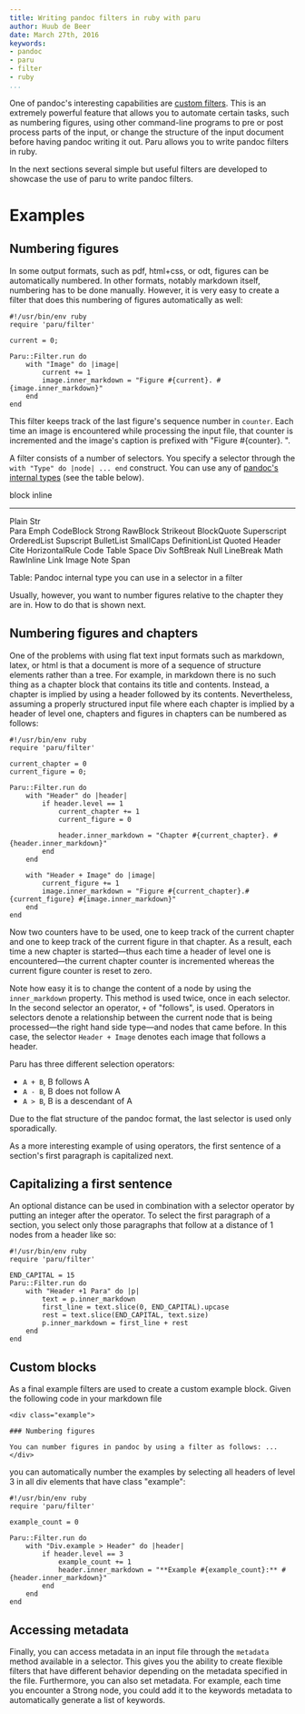 ```yaml
---
title: Writing pandoc filters in ruby with paru
author: Huub de Beer
date: March 27th, 2016
keywords:
- pandoc
- paru
- filter
- ruby
...
```


One of pandoc's interesting capabilities are [custom
filters](http://pandoc.org/scripting.html). This is an extremely powerful
feature that allows you to automate certain tasks, such as numbering figures,
using other command-line programs to pre or post process parts of the input,
or change the structure of the input document before having pandoc writing it
out. Paru allows you to write pandoc filters in ruby. 

In the next sections several simple but useful filters are developed to
showcase the use of paru to write pandoc filters.

# Examples

## Numbering figures

In some output formats, such as pdf, html+css, or odt, figures can be
automatically numbered. In other formats, notably markdown itself, numbering
has to be done manually. However, it is very easy to create a filter that does
this numbering of figures automatically as well:

~~~ {.ruby}
#!/usr/bin/env ruby
require 'paru/filter'

current = 0;

Paru::Filter.run do 
    with "Image" do |image|
        current += 1
        image.inner_markdown = "Figure #{current}. #{image.inner_markdown}"
    end
end
~~~

This filter keeps track of the last figure's sequence number in `counter`.
Each time an image is encountered while processing the input file, that
counter is incremented and the image's caption is prefixed with "Figure
#{counter}. ".

A filter consists of a number of selectors. You specify a selector through the `with "Type" do |node| ... end` construct. You can use any of [pandoc's internal types](http://hackage.haskell.org/package/pandoc-types-1.16.1/docs/Text-Pandoc-Definition.html) (see the table below).

block                   inline
--------------------    -------------------------
Plain                   Str          
Para                    Emph
CodeBlock               Strong
RawBlock                Strikeout
BlockQuote              Superscript
OrderedList             Supscript
BulletList              SmallCaps
DefinitionList          Quoted
Header                  Cite
HorizontalRule          Code
Table                   Space
Div                     SoftBreak
Null                    LineBreak
                        Math
                        RawInline
                        Link
                        Image
                        Note
                        Span        

Table: Pandoc internal type you can use in a selector in a filter

Usually, however, you want to number figures relative to the chapter they are
in. How to do that is shown next.

## Numbering figures and chapters

One of the problems with using flat text input formats such as markdown,
latex, or html is that a document is more of a sequence of structure elements
rather than a tree. For example, in markdown there is no such thing as a
chapter block that contains its title and contents. Instead, a chapter is
implied by using a header followed by its contents. Nevertheless, assuming a
properly structured input file where each chapter is implied by a header of
level one, chapters and figures in chapters can be numbered as follows:

~~~ {.ruby}
#!/usr/bin/env ruby
require 'paru/filter'

current_chapter = 0
current_figure = 0;

Paru::Filter.run do
    with "Header" do |header|
        if header.level == 1 
            current_chapter += 1
            current_figure = 0

            header.inner_markdown = "Chapter #{current_chapter}. #{header.inner_markdown}"
        end
    end

    with "Header + Image" do |image|
        current_figure += 1
        image.inner_markdown = "Figure #{current_chapter}.#{current_figure} #{image.inner_markdown}"
    end
end
~~~

Now two counters have to be used, one to keep track of the current chapter and
one to keep track of the current figure in that chapter. As a result, each
time a new chapter is started—thus each time a header of level one is
encountered—the current chapter counter is incremented whereas the current
figure counter is reset to zero.

Note how easy it is to change the content of a node by using the
`inner_markdown` property. This method is used twice, once in each selector.
In the second selector an operator, `+` of "follows",  is used. Operators in
selectors denote a relationship between the current node that is being
processed—the right hand side type—and nodes that came before.  In this case,
the selector `Header + Image` denotes each image that follows a header. 

Paru has three different selection operators: 

-   `A + B`, B follows A
-   `A - B`, B does not follow A
-   `A > B`, B is a descendant of A

Due to the flat structure of the pandoc format, the last selector is used only
sporadically. 

As a more interesting example of using operators, the first sentence of a
section's first paragraph is capitalized next.

## Capitalizing a first sentence

An optional distance can be used in combination with a selector operator by
putting an integer after the operator. To select the first paragraph of a
section, you select only those paragraphs that follow at a distance of 1 nodes
from a header like so:

~~~ {.ruby}
#!/usr/bin/env ruby
require 'paru/filter'

END_CAPITAL = 15
Paru::Filter.run do 
    with "Header +1 Para" do |p|
        text = p.inner_markdown
        first_line = text.slice(0, END_CAPITAL).upcase
        rest = text.slice(END_CAPITAL, text.size)
        p.inner_markdown = first_line + rest
    end
end
~~~ 

## Custom blocks

As a final example filters are used to create a custom example block. Given
the following code in your markdown file

~~~ {.markdown}
<div class="example">
  
### Numbering figures

You can number figures in pandoc by using a filter as follows: ...
</div>
~~~

you can automatically number the examples by selecting all headers of level 3
in all div elements that have class "example":

~~~ {.ruby}
#!/usr/bin/env ruby
require 'paru/filter'

example_count = 0

Paru::Filter.run do
    with "Div.example > Header" do |header|
        if header.level == 3 
            example_count += 1
            header.inner_markdown = "**Example #{example_count}:** #{header.inner_markdown}"
        end
    end
end
~~~

## Accessing metadata

Finally, you can access metadata in an input file through the `metadata`
method available in a selector. This gives you the ability to create flexible
filters that have different behavior depending on the metadata specified in
the file. Furthermore, you can also set metadata. For example, each time you
encounter a Strong node, you could add it to the keywords metadata to
automatically generate a list of keywords.
